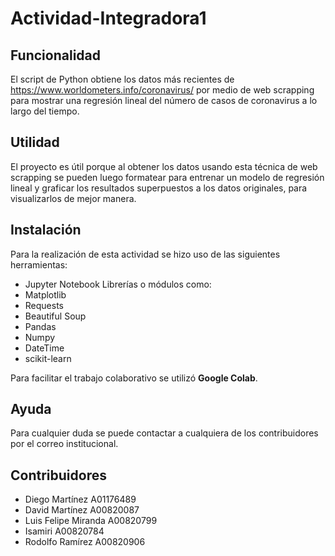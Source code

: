 # Actividad-Integradora1

## Funcionalidad
El script de Python obtiene los datos más recientes de https://www.worldometers.info/coronavirus/ por medio de web scrapping para mostrar una regresión lineal del número de casos de coronavirus a lo largo del tiempo.

## Utilidad
El proyecto es útil porque al obtener los datos usando esta técnica de web scrapping se pueden luego formatear para entrenar un modelo de regresión lineal y graficar los resultados superpuestos a los datos originales, para visualizarlos de mejor manera.

## Instalación
Para la realización de esta actividad se hizo uso de las siguientes herramientas:
- Jupyter Notebook
Librerías o módulos como:
- Matplotlib
- Requests
- Beautiful Soup
- Pandas
- Numpy
- DateTime
- scikit-learn

Para facilitar el trabajo colaborativo se utilizó **Google Colab**.

## Ayuda
Para cualquier duda se puede contactar a cualquiera de los contribuidores por el correo institucional.

## Contribuidores
- Diego Martínez A01176489
- David Martínez A00820087
- Luis Felipe Miranda A00820799
- Isamiri A00820784
- Rodolfo Ramírez A00820906
